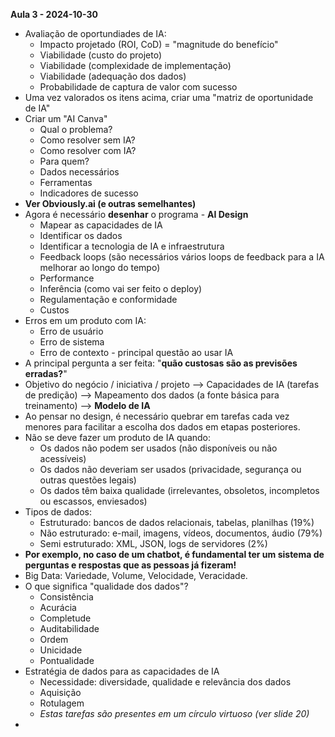 **Aula 3 - 2024-10-30**
* Avaliação de oportundiades de IA:
    * Impacto projetado (ROI, CoD) = "magnitude do benefício"
    * Viabilidade (custo do projeto)
    * Viabilidade (complexidade de implementação)
    * Viabilidade (adequação dos dados)
    * Probabilidade de captura de valor com sucesso
* Uma vez valorados os itens acima, criar uma "matriz de oportunidade de IA"
* Criar um "AI Canva"
    * Qual o problema?
    * Como resolver sem IA?
    * Como resolver com IA?
    * Para quem?
    * Dados necessários
    * Ferramentas
    * Indicadores de sucesso
* **Ver Obviously.ai (e outras semelhantes)**
* Agora é necessário **desenhar** o programa - **AI Design**
    * Mapear as capacidades de IA
    * Identificar os dados
    * Identificar a tecnologia de IA e infraestrutura
    * Feedback loops (são necessários vários loops de feedback para a IA melhorar ao longo do tempo)
    * Performance
    * Inferência (como vai ser feito o deploy)
    * Regulamentação e conformidade
    * Custos
* Erros em um produto com IA:
    * Erro de usuário
    * Erro de sistema
    * Erro de contexto - principal questão ao usar IA
* A principal pergunta a ser feita: "**quão custosas são as previsões erradas?**"
* Objetivo do negócio / iniciativa / projeto --> Capacidades de IA (tarefas de predição) --> Mapeamento dos dados (a fonte básica para treinamento) --> **Modelo de IA**
* Ao pensar no design, é necessário quebrar em tarefas cada vez menores para facilitar a escolha dos dados em etapas posteriores.
* Não se deve fazer um produto de IA quando:
    * Os dados não podem ser usados (não disponíveis ou não acessíveis)
    * Os dados não deveriam ser usados (privacidade, segurança ou outras questões legais)
    * Os dados têm baixa qualidade (irrelevantes, obsoletos, incompletos ou escassos, enviesados)
* Tipos de dados:
    * Estruturado: bancos de dados relacionais, tabelas, planilhas (19%)
    * Não estruturado: e-mail, imagens, vídeos, documentos, áudio (79%)
    * Semi estruturado: XML, JSON, logs de servidores (2%)
* **Por exemplo, no caso de um chatbot, é fundamental ter um sistema de perguntas e respostas que as pessoas já fizeram!**
* Big Data: Variedade, Volume, Velocidade, Veracidade.
* O que significa "qualidade dos dados"?
    * Consistência
    * Acurácia
    * Completude
    * Auditabilidade
    * Ordem
    * Unicidade
    * Pontualidade
* Estratégia de dados para as capacidades de IA
    * Necessidade: diversidade, qualidade e relevância dos dados
    * Aquisição
    * Rotulagem
    * _Estas tarefas são presentes em um círculo virtuoso (ver slide 20)_
* 